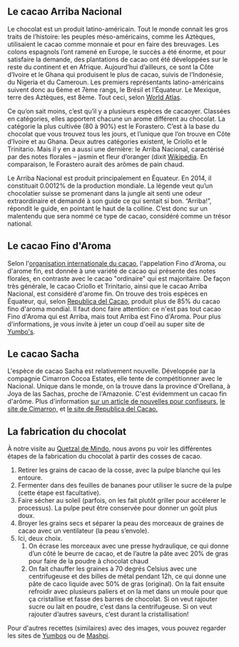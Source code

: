 ## Le cacao Arriba Nacional

Le chocolat est un produit latino-américain. Tout le monde connait les gros traits de l’histoire: les peuples méso-américains, comme les Aztèques, utilisaient le cacao comme monnaie et pour en faire des breuvages. Les colons espagnols l’ont ramené en Europe, le succès a été énorme, et pour satisfaire la demande, des plantations de cacao ont été développées sur le reste du continent et en Afrique.
Aujourd’hui d’ailleurs, ce sont la Côte d’Ivoire et le Ghana qui produisent le plus de cacao, suivis de l’Indonésie, du Nigeria et du Cameroun. Les premiers représentants latino-américains suivent donc au 6ème et 7ème rangs, le Brésil et l’Équateur. Le Mexique, terre des Aztèques, est 8ème. Tout ceci, selon [World Atlas](https://www.worldatlas.com/articles/top-10-cocoa-producing-countries.html).

Ce qu’on sait moins, c’est qu’il y a plusieurs espèces de cacaoyer. Classées en catégories, elles apportent chacune un arome différent au chocolat. La catégorie la plus cultivée (80 à 90%) est le Forastero. C’est à la base du chocolat que vous trouvez tous les jours, et l’unique que l’on trouve en Côte d’Ivoire et au Ghana. Deux autres catégories existent, le Criollo et le Trinitario. Mais il y en a aussi une dernière: le Arriba Nacional, caractérisé par des notes florales – jasmin et fleur d’oranger (dixit [Wikipedia](https://fr.wikipedia.org/wiki/Nacional_(cacao)). En comparaison, le Forastero aurait des arômes de pain chaud. 

Le Arriba Nacional est produit principalement en Équateur. En 2014, il constituait 0.0012% de la production mondiale. La légende veut qu’un chocolatier suisse se promenant dans la jungle ait senti une odeur extraordinaire et demandé à son guide ce qui sentait si bon. “Arriba!”, répondit le guide, en pointant le haut de la colline. C’est donc sur un malentendu que sera nommé ce type de cacao, considéré comme un trésor national.

## Le cacao Fino d'Aroma

Selon l'[organisation internationale du cacao](https://www.icco.org/fine-or-flavor-cocoa/), l'appelation Fino d'Aroma, ou d'arome fin, est donnée à une variété de cacao qui présente des notes florales, en contraste avec le cacao "ordinaire" qui est majoritaire. De façon très générale, le cacao Criollo et Trinitario, ainsi que le cacao Arriba Nacional, est considéré d'arome fin. On trouve des trois espèces en Équateur, qui, selon [Republica del Cacao](https://republicadelcacao.com/es/pages/history), produit plus de 85% du cacao fino d'aroma mondial. Il faut donc faire attention: ce n'est pas tout cacao Fino d'Aroma qui est Arriba, mais tout Arriba est Fino d'Aroma. Pour plus d'informations, je vous invite à jeter un coup d'oeil au super site de [Yumbo's](http://yumboschocolate.com/cacao-fin-aromatique/).

## Le cacao Sacha

L'espèce de cacao Sacha est relativement nouvelle. Développée par la compagnie Cimarron Cocoa Estates, elle tente de compétitionner avec le Nacional. Unique dans le monde, on la trouve dans la province d'Orellana, à Joya de las Sachas, proche de l'Amazonie. C'est évidemment un cacao fin d'arôme. Plus d'information [sur un article de nouvelles pour confiseurs](https://www.confectionerynews.com/Article/2016/08/29/Sacha-Gold-Ecuador-s-next-top-fine-flavor-cocoa-Cimarron-Estates), [le site de Cimarron,](http://sachagold.com/index.php/english/our-company) et [le site de Republica del Cacao.](https://republicadelcacao.com/blogs/news/la-joya-de-los-sachas-ecuador-projects-that-nurture-our-essence)

## La fabrication du chocolat

À notre visite au [Quetzal de Mindo](http://www.elquetzaldemindo.com/), nous avons pu voir les différentes étapes de la fabrication du chocolat à partir des cosses de cacao.

1. Retirer les grains de cacao de la cosse, avec la pulpe blanche qui les entoure.
2. Fermenter dans des feuilles de bananes pour utiliser le sucre de la pulpe (cette étape est facultative).
3. Faire sécher au soleil (parfois, on les fait plutôt griller pour accélerer le processus). La pulpe peut être conservée pour donner un goût plus doux.
4. Broyer les grains secs et séparer la peau des morceaux de graines de cacao avec un ventilateur (la peau s’envole).
5. Ici, deux choix. 
	1. On écrase les morceaux avec une presse hydraulique, ce qui donne d’un côté le beurre de cacao, et de l’autre la pâte avec 20% de gras pour faire de la poudre à chocolat chaud 
	2. On fait chauffer les graines à 70 degrés Celsius avec une centrifugeuse et des billes de métal pendant 12h, ce qui donne une pâte de caco liquide avec 50% de gras (original). On la fait ensuite refroidir avec plusieurs paliers et on la met dans un moule pour que ça cristallise et fasse des barres de chocolat. Si on veut rajouter sucre ou lait en poudre, c’est dans la centrifugeuse. Si on veut rajouter d’autres saveurs, c’est durant la cristallisation!

Pour d'autres recettes (similaires) avec des images, vous pouvez regarder les sites de [Yumbos](http://yumboschocolate.com/transformation/) ou de [Mashpi](https://tienda.chocomashpi.com/taller-artesanal-pasos/). 